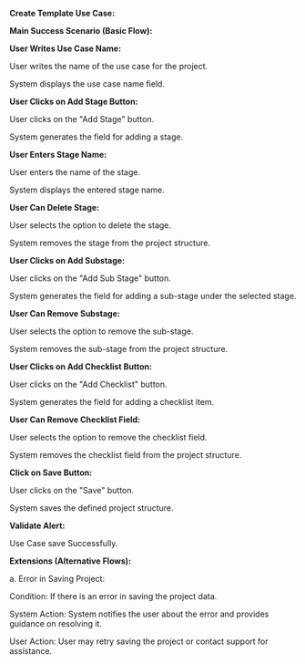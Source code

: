 ﻿**Create Template Use Case:**

**Main Success Scenario (Basic Flow):**

**User Writes Use Case Name:**

User writes the name of the use case for the project.

System displays the use case name field.

**User Clicks on Add Stage Button:**

User clicks on the "Add Stage" button.

System generates the field for adding a stage.

**User Enters Stage Name:**

User enters the name of the stage.

System displays the entered stage name.

**User Can Delete Stage:**

User selects the option to delete the stage.

System removes the stage from the project structure.

**User Clicks on Add Substage:**

User clicks on the "Add Sub Stage" button.

System generates the field for adding a sub-stage under the selected stage.

**User Can Remove Substage:**

User selects the option to remove the sub-stage.

System removes the sub-stage from the project structure.

**User Clicks on Add Checklist Button:**

User clicks on the "Add Checklist" button.

System generates the field for adding a checklist item.

**User Can Remove Checklist Field:**

User selects the option to remove the checklist field.

System removes the checklist field from the project structure.

**Click on Save Button:**

User clicks on the "Save" button.

System saves the defined project structure.

**Validate Alert:**

Use Case save Successfully.

**Extensions (Alternative Flows):**

a. Error in Saving Project:

Condition: If there is an error in saving the project data.

System Action: System notifies the user about the error and provides guidance on resolving it.

User Action: User may retry saving the project or contact support for assistance.

